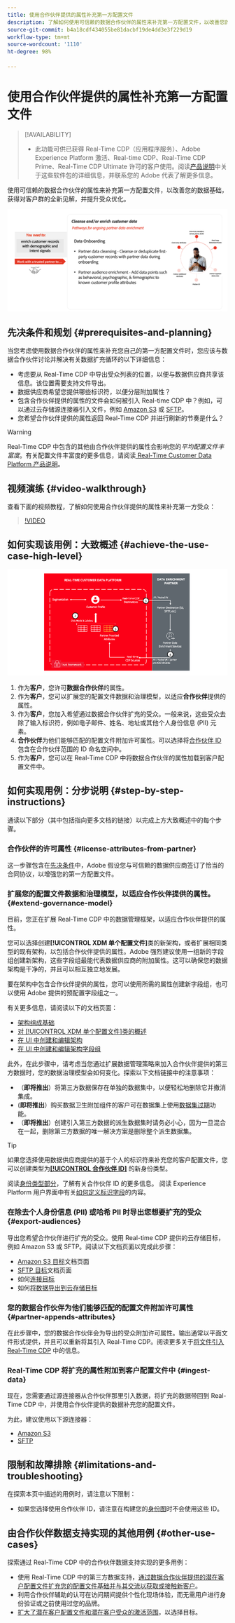 ```yaml
---
title: 使用合作伙伴提供的属性补充第一方配置文件
description: 了解如何使用可信赖的数据合作伙伴的属性来补充第一方配置文件，以改善您的数据基础，获得对客户群的全新见解，并提升受众优化。
source-git-commit: b4a18cdf434055be81dacbf19de4dd3e3f229d19
workflow-type: tm+mt
source-wordcount: '1110'
ht-degree: 98%

---
```


# 使用合作伙伴提供的属性补充第一方配置文件

>[!AVAILABILITY]
>
>* 此功能可供已获得 Real-Time CDP（应用程序服务）、Adobe Experience Platform 激活、Real-time CDP、Real-Time CDP Prime、Real-Time CDP Ultimate 许可的客户使用。阅读[产品说明](https://helpx.adobe.com/legal/product-descriptions.html)中关于这些软件包的详细信息，并联系您的 Adobe 代表了解更多信息。

使用可信赖的数据合作伙伴的属性来补充第一方配置文件，以改善您的数据基础，获得对客户群的全新见解，并提升受众优化。

![利用合作伙伴提供的属性扩充配置文件用例高级视觉概述。](/help/rtcdp/assets/partner-data/enrichment/enrichment-use-case-overview.png)

## 先决条件和规划 {#prerequisites-and-planning}

当您考虑使用数据合作伙伴的属性来补充您自己的第一方配置文件时，您应该与数据合作伙伴讨论并解决有关数据扩充循环的以下详细信息：

* 考虑要从 Real-Time CDP 中导出受众列表的位置，以便与数据供应商共享该信息。该位置需要支持文件导出。
* 数据供应商希望您提供哪些标识符，以便分层附加属性？
* 包含合作伙伴提供的属性的文件会如何被引入 Real-time CDP 中？例如，可以通过云存储源连接器引入文件，例如 [Amazon S3](/help/sources/connectors/cloud-storage/s3.md) 或 [SFTP](/help/sources/connectors/cloud-storage/sftp.md)。
* 您希望合作伙伴提供的属性返回 Real-Time CDP 并进行刷新的节奏是什么？

>[!WARNING]
>
>Real-Time CDP 中包含的其他由合作伙伴提供的属性会影响您的&#x200B;*平均配置文件丰富度*。有关配置文件丰富度的更多信息，请阅读[ Real-Time Customer Data Platform 产品说明](https://helpx.adobe.com/legal/product-descriptions/real-time-customer-data-platform.html)。

## 视频演练 {#video-walkthrough}

查看下面的视频教程，了解如何使用合作伙伴提供的属性来补充第一方受众：

>[!VIDEO](https://video.tv.adobe.com/v/3423075/?learn=on)

## 如何实现该用例：大致概述 {#achieve-the-use-case-high-level}

![利用合作伙伴提供的属性扩充配置文件用例高级视觉概述。](/help/rtcdp/assets/partner-data/enrichment/enrichment-use-case-steps.png)

1. 作为&#x200B;**客户**，您许可&#x200B;**数据合作伙伴**&#x200B;的属性。
2. 作为&#x200B;**客户**，您可以扩展您的配置文件数据和治理模型，以适应&#x200B;**合作伙伴**&#x200B;提供的属性。
3. 作为&#x200B;**客户**，您加入希望通过数据合作伙伴扩充的受众。一般来说，这些受众去除了输入标识符，例如电子邮件、姓名、地址或其他个人身份信息 (PII) 元素。
4. **合作伙伴**&#x200B;为他们能够匹配的配置文件附加许可属性。可以选择将[合作伙伴 ID ](/help/identity-service/namespaces.md)包含在合作伙伴范围的 ID 命名空间中。
5. 作为&#x200B;**客户**，您可以在 Real-Time CDP 中将数据合作伙伴的属性加载到客户配置文件中。

## 如何实现用例：分步说明 {#step-by-step-instructions}

通读以下部分（其中包括指向更多文档的链接）以完成上方大致概述中的每个步骤。

### 合作伙伴的许可属性 {#license-attributes-from-partner}

这一步骤包含在[先决条件](#prerequisites-and-planning)中，Adobe 假设您与可信赖的数据供应商签订了恰当的合同协议，以增强您的第一方配置文件。

### 扩展您的配置文件数据和治理模型，以适应合作伙伴提供的属性。 {#extend-governance-model}

目前，您正在扩展 Real-Time CDP 中的数据管理框架，以适应合作伙伴提供的属性。

您可以选择创建&#x200B;**[!UICONTROL XDM 单个配置文件]**&#x200B;类的新架构，或者扩展相同类型的现有架构，以包括合作伙伴提供的属性。Adobe 强烈建议使用一组新的字段组创建新架构，这些字段组最能代表数据供应商的附加属性。这可以确保您的数据架构是干净的，并且可以相互独立地发展。

要在架构中包含合作伙伴提供的属性，您可以使用所需的属性创建新字段组，也可以使用 Adobe 提供的预配置字段组之一。

有关更多信息，请阅读以下的文档页面：

* [架构组成基础](/help/xdm/schema/composition.md)
* [对 [!UICONTROL XDM 单个配置文件]类的概述](/help/xdm/classes/individual-profile.md)
* [在 UI 中创建和编辑架构](/help/xdm/ui/resources/schemas.md)
* [在 UI 中创建和编辑架构字段组](/help/xdm/ui/resources/field-groups.md)

<!--

Commenting out links for now
* [Create and edit schemas using the API](/help/xdm/api/schemas.md#create)
* [Update an existing schema to add field groups using the API](/help/xdm/api/schemas.md#patch)
* Link to new field group documentation page when it exists

-->

此外，在此步骤中，请考虑当您通过扩展数据管理策略来加入合作伙伴提供的第三方数据时，您的数据治理模型会如何变化。探索以下文档链接中的注意事项：

* （**即将推出**）将第三方数据保存在单独的数据集中，以便轻松地删除它并撤消集成。
* (**即将推出**）购买数据卫生附加组件的客户可在数据集上使用[数据集过期](/help/hygiene/ui/dataset-expiration.md)功能。
* （**即将推出**）创建引入第三方数据的派生数据集时请务必小心，因为一旦混合在一起，删除第三方数据的唯一解决方案是删除整个派生数据集。

>[!TIP]
>
>如果您选择使用数据供应商提供的基于个人的标识符来补充您的客户配置文件，您可以创建类型为&#x200B;**[[!UICONTROL 合作伙伴 ID]](/help/identity-service/namespaces.md)** 的新身份类型。
>
>阅读[身份类型部分](/help/identity-service/namespaces.md)，了解有关合作伙伴 ID 的更多信息。
>阅读 Experience Platform 用户界面中有关[如何定义标识字段](/help/xdm/ui/fields/identity.md)的内容。

### 在除去个人身份信息 (PII) 或哈希 PII 时导出您想要扩充的受众 {#export-audiences}

导出您希望合作伙伴进行扩充的受众。使用 Real-time CDP 提供的云存储目标，例如 Amazon S3 或 SFTP。阅读以下文档页面以完成此步骤：

* [Amazon S3 目标](/help/destinations/catalog/cloud-storage/amazon-s3.md)文档页面
* [SFTP 目标](/help/destinations/catalog/cloud-storage/sftp.md)文档页面
* 如何[连接目标](/help/destinations/ui/connect-destination.md)
* 如何[将数据导出到云存储目标](/help/destinations/ui/activate-batch-profile-destinations.md)

### 您的数据合作伙伴为他们能够匹配的配置文件附加许可属性 {#partner-appends-attributes}

在此步骤中，您的数据合作伙伴会为导出的受众附加许可属性。输出通常以平面文件形式提供，并且可以重新将其引入 Real-Time CDP。阅读更多关于[将文件引入 Real-Time CDP](/help/ingestion/tutorials/ingest-batch-data.md#upload-file) 中的信息。

### Real-Time CDP 将扩充的属性附加到客户配置文件中 {#ingest-data}

现在，您需要通过源连接器从合作伙伴那里引入数据，将扩充的数据带回到 Real-Time CDP 中，并使用合作伙伴提供的数据补充您的配置文件。

为此，建议使用以下源连接器：

* [Amazon S3](/help/sources/connectors/cloud-storage/s3.md)
* [SFTP](/help/sources/connectors/cloud-storage/sftp.md)

## 限制和故障排除 {#limitations-and-troubleshooting}

在探索本页中描述的用例时，请注意以下限制：

* 如果您选择使用合作伙伴 ID，请注意在构建您的[身份图](/help/identity-service/ui/identity-graph-viewer.md)时不会使用这些 ID。

## 由合作伙伴数据支持实现的其他用例 {#other-use-cases}

探索通过 Real-Time CDP 中的合作伙伴数据支持实现的更多用例：

* 使用 Real-Time CDP 中的第三方数据支持，[通过数据合作伙伴提供的潜在客户配置文件扩充您的配置文件基础并与其交流以获取或接触新客户](/help/rtcdp/partner-data/prospecting.md)。
* [](/help/rtcdp/partner-data/onsite-personalization.md)利用合作伙伴辅助的认可在访问期间提供个性化现场体验，而无需用户进行身份验证或之前使用过您的品牌。
* [扩大了潜在客户配置文件和潜在客户受众的激活范围](/help/destinations/ui/activate-prospect-audiences.md)，以选择目标。
